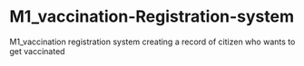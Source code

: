 # M1_vaccination-Registration-system
M1_vaccination registration system  creating a record of citizen who wants to get vaccinated
